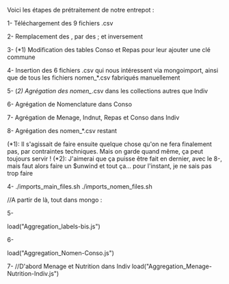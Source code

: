 Voici les étapes de prétraitement de notre entrepot :

1- Téléchargement des 9 fichiers .csv

2- Remplacement des , par des ; et inversement

3- (*1) Modification des tables Conso et Repas pour leur ajouter une clé commune

4- Insertion des 6 fichiers .csv qui nous intéressent via mongoimport, ainsi que de tous les fichiers nomen_*.csv fabriqués manuellement

5- (*2) Agrégation des nomen_*.csv dans les collections autres que Indiv

6- Agrégation de Nomenclature dans Conso

7- Agrégation de Menage, Indnut, Repas et Conso dans Indiv

8- Agrégation des nomen_*.csv restant

(*1): Il s'agissait de faire ensuite quelque chose qu'on ne fera finalement pas, par contraintes techniques. Mais on garde quand même, ça peut toujours servir !
(*2): J'aimerai que ça puisse être fait en dernier, avec le 8-, mais faut alors faire un $unwind et tout ça... pour l'instant, je ne sais pas trop faire


4-
./imports_main_files.sh
./imports_nomen_files.sh


//A partir de là, tout dans mongo :

5-

load("Aggregation_labels-bis.js")

6- 

load("Aggregation_Nomen-Conso.js")

7-
//D'abord Menage et Nutrition dans Indiv
load("Aggregation_Menage-Nutrition-Indiv.js")
